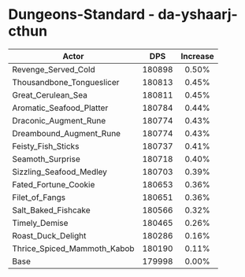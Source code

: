 # Dungeons-Standard - da-yshaarj-cthun
| Actor | DPS | Increase |
|---|:---:|:---:|
|Revenge_Served_Cold|180898|0.50%|
|Thousandbone_Tongueslicer|180813|0.45%|
|Great_Cerulean_Sea|180811|0.45%|
|Aromatic_Seafood_Platter|180784|0.44%|
|Draconic_Augment_Rune|180774|0.43%|
|Dreambound_Augment_Rune|180774|0.43%|
|Feisty_Fish_Sticks|180737|0.41%|
|Seamoth_Surprise|180718|0.40%|
|Sizzling_Seafood_Medley|180703|0.39%|
|Fated_Fortune_Cookie|180653|0.36%|
|Filet_of_Fangs|180651|0.36%|
|Salt_Baked_Fishcake|180566|0.32%|
|Timely_Demise|180465|0.26%|
|Roast_Duck_Delight|180286|0.16%|
|Thrice_Spiced_Mammoth_Kabob|180190|0.11%|
|Base|179998|0.00%|
